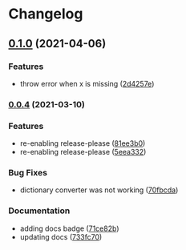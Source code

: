 # Changelog

## [0.1.0](https://www.github.com/cheminfo-py/pytojcamp/compare/v0.0.4...v0.1.0) (2021-04-06)


### Features

* throw error when x is missing ([2d4257e](https://www.github.com/cheminfo-py/pytojcamp/commit/2d4257e83c61728b928f180633550d3e278e12e7))

### [0.0.4](https://www.github.com/cheminfo-py/pytojcamp/compare/v0.0.3...v0.0.4) (2021-03-10)


### Features

* re-enabling release-please ([81ee3b0](https://www.github.com/cheminfo-py/pytojcamp/commit/81ee3b04bc41f4df5c2909d70bd48a036f1feeb9))
* re-enabling release-please ([5eea332](https://www.github.com/cheminfo-py/pytojcamp/commit/5eea332ff3d5a316bf65542f3df735663da1d412))


### Bug Fixes

* dictionary converter was not working ([70fbcda](https://www.github.com/cheminfo-py/pytojcamp/commit/70fbcda19efd5ff688427758b45afaa2a02ce4ef))


### Documentation

* adding docs badge ([71ce82b](https://www.github.com/cheminfo-py/pytojcamp/commit/71ce82b7f8e8057d1a68046fee8833a02b243a1c))
* updating docs ([733fc70](https://www.github.com/cheminfo-py/pytojcamp/commit/733fc705ef17cad544329e4c2ce42aa01aef3385))
